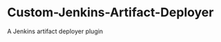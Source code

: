 Custom-Jenkins-Artifact-Deployer
================================

A Jenkins artifact deployer plugin
